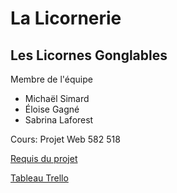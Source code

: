 # La Licornerie

## Les Licornes Gonglables

Membre de l'équipe
<ul>
  <li>Michaël Simard</li>
  <li>Éloise Gagné</li>
  <li>Sabrina Laforest</li>
</ul>

Cours: Projet Web 582 518

[Requis du projet](https://smnarnold.com/projets/obnl)

[Tableau Trello](https://trello.com/b/QLkdQEq0/la-licornerie-les-licornes-gonflables)




